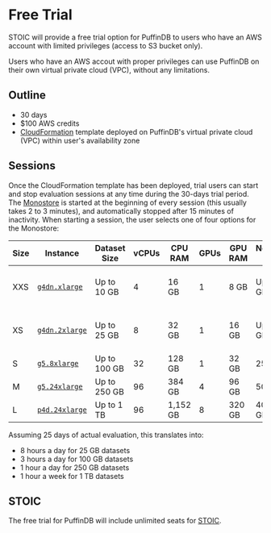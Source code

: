 # Free Trial

STOIC will provide a free trial option for PuffinDB to users who have an AWS account with limited privileges (access to S3 bucket only).

Users who have an AWS accout with proper privileges can use PuffinDB on their own virtual private cloud (VPC), without any limitations.

## Outline
- 30 days
- $100 AWS credits
- [CloudFormation](https://aws.amazon.com/cloudformation/) template deployed on PuffinDB's virtual private cloud (VPC) within user's availability zone

## Sessions
Once the CloudFormation template has been deployed, trial users can start and stop evaluation sessions at any time during the 30-days trial period. The [Monostore](Monostore.md) is started at the beginning of every session (this usually takes 2 to 3 minutes), and automatically stopped after 15 minutes of inactivity. When starting a session, the user selects one of four options for the Monostore:

| Size | Instance | Dataset Size | vCPUs | CPU RAM | GPUs | GPU RAM | Network BW | EBS BW | Hours |
| ---- | -------- | ------------ | ----- | ------- | ---- | ------- | ---------- | ------ | ----- |
| XXS | [`g4dn.xlarge`](https://aws.amazon.com/ec2/instance-types/g4/)| Up to 10 GB | 4 | 16 GB | 1 | 8 GB | Up to 25 Gbps | Up to 3.5 Gbps | 400 |
| XS | [`g4dn.2xlarge`](https://aws.amazon.com/ec2/instance-types/g4/)| Up to 25 GB | 8 | 32 GB | 1 | 16 GB | Up to 25 Gbps | Up to 3.5 Gbps | 300 |
| S | [`g5.8xlarge`](https://aws.amazon.com/ec2/instance-types/g5/)| Up to 100 GB | 32 | 128 GB | 1 | 32 GB | 25 Gbps | 16 Gbps | 75 |
| M | [`g5.24xlarge`](https://aws.amazon.com/ec2/instance-types/g5/)| Up to 250 GB | 96 | 384 GB | 4 | 96 GB | 50 Gbps | 19 Gbps | 25 |
| L | [`p4d.24xlarge`](https://aws.amazon.com/ec2/instance-types/p4/)| Up to 1 TB | 96 | 1,152 GB | 8 | 320 GB | 400 Gbps | 19 Gbps | 5 |

Assuming 25 days of actual evaluation, this translates into:
- 8 hours a day for 25 GB datasets
- 3 hours a day for 100 GB datasets
- 1 hour a day for 250 GB datasets
- 1 hour a week for 1 TB datasets

## STOIC
The free trial for PuffinDB will include unlimited seats for [STOIC](https://github.com/stoic-doc/Community/discussions/1).

